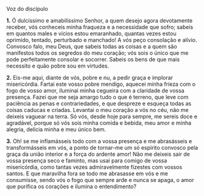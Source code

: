 Voz do discípulo

**1.** Ó dulcíssimo e amabilíssimo Senhor, a quem desejo agora devotamente receber, vós conheceis minha fraqueza e a necessidade que sofro; sabeis em quantos males e vícios estou emaranhado, quantas vezes estou oprimido, tentado, perturbado e manchado! A vós peço consolação e alívio. Convosco falo, meu Deus, que sabeis todas as coisas e a quem são manifestos todos os segredos do meu coração; vós sois o único que me pode perfeitamente consolar e socorrer. Sabeis os bens de que mais necessito e quão pobre sou em virtudes.

**2.** Eis-me aqui, diante de vós, pobre e nu, a pedir graça e implorar misericórdia. Fartai este vosso pobre mendigo, aquecei minha frieza com o fogo de vosso amor, iluminai minha cegueira com a claridade de vossa presença. Fazei que me seja amargo tudo o que é terreno, que leve com paciência as penas e contrariedades, e que despreze e esqueça todas as coisas caducas e criadas. Levantai o meu coração a vós no céu, não me deixeis vaguear na terra. Só vós, desde hoje para sempre, me sereis doce e agradável, porque só vós sois minha comida e bebida, meu amor e minha alegria, delícia minha e meu único bem.

**3.** Oh! se me inflamásseis todo com a vossa presença e me abrasásseis e transformásseis em vós, a ponto de tornar-me um só espírito convosco pela graça da união interior e a força do ardente amor! Não me deixeis sair de vossa presença seco e faminto, mas usai para comigo de vossa misericórdia, como tantas vezes admiravelmente fizestes com vossos santos. E que maravilha fora se todo me abrasasse em vós e me consumisse, sendo vós o fogo que sempre arde e nunca se apaga, o amor que purifica os corações e ilumina o entendimento?

